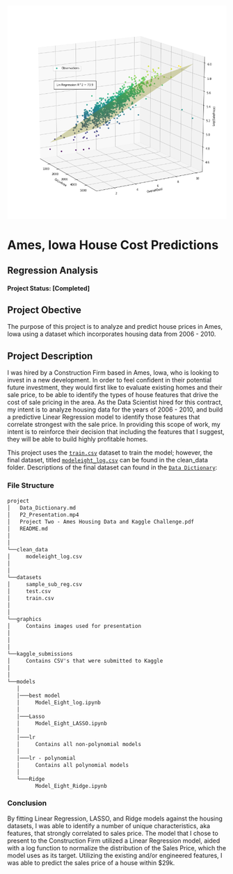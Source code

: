 ![Screenshot](ames_iowa.png)

# Ames, Iowa House Cost Predictions
## Regression Analysis

#### Project Status: [Completed]

## Project Obective
The purpose of this project is to analyze and predict house prices in Ames, Iowa using a dataset which incorporates housing data from 2006 - 2010.

## Project Description
I was hired by a Construction Firm based in Ames, Iowa, who is looking to invest in a new development. In order to feel confident in their potential future investment, they would first like to evaluate existing homes and their sale price, to be able to identify the types of house features that drive the cost of sale pricing in the area. As the Data Scientist hired for this contract, my intent is to analyze housing data for the years of 2006 - 2010, and build a predictive Linear Regression model to identify those features that correlate strongest with the sale price. In providing this scope of work, my intent is to reinforce their decision that including the features that I suggest, they will be able to build highly profitable homes.

This project uses the [`train.csv`](../datasets/train.csv) dataset to train the model; however, the final dataset, titled [`modeleight_log.csv`](../clean_data/modeleight_log.csv) can be found in the clean_data folder. Descriptions of the final dataset can found in the [`Data Dictionary`](../Data_Dictionary.md):

### File Structure

```
project
│   Data_Dictionary.md
│   P2_Presentation.mp4
│   Project Two - Ames Housing Data and Kaggle Challenge.pdf
│   README.md
│
│
└──clean_data
│     modeleight_log.csv
│         
│   
└──datasets
│     sample_sub_reg.csv
│     test.csv
│     train.csv
│  
│
└──graphics
│     Contains images used for presentation
│      
│   
│   
└──kaggle_submissions
│     Contains CSV's that were submitted to Kaggle
│    
│          
└──models
   │
   │───best model
   │     Model_Eight_log.ipynb
   │   
   │───Lasso
   │     Model_Eight_LASSO.ipynb
   │
   │───lr
   │     Contains all non-polynomial models
   │
   │───lr - polynomial
   │     Contains all polynomial models
   │
   └───Ridge
         Model_Eight_Ridge.ipynb        
```

### Conclusion
By fitting Linear Regression, LASSO, and Ridge models against the housing datasets, I was able to identify a number of unique characteristics, aka features, that strongly correlated to sales price. The model that I chose to present to the Construction Firm utilized a Linear Regression model, aided with a log function to normalize the distribution of the Sales Price, which the model uses as its target. Utilizing the existing and/or engineered features, I was able to predict the sales price of a house within $29k.
